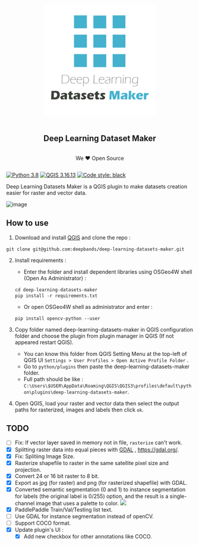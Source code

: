 ﻿<div align="center">
  <article style="display: flex; flex-direction: column; align-items: center; justify-content: center;">
      <p align="center"><img width="300" src="./docs/img/logo.png" /></p>
      <h1 style="width: 100%; text-align: center;">Deep Learning Dataset Maker</h1>
      <p align="center">We ❤️ Open Source</p>
  </article>
</div>

[![Python 3.8](https://img.shields.io/badge/python-3.8-red.svg)](https://www.python.org/downloads/release/python-380/) [![QGIS 3.16.13](https://img.shields.io/badge/qgis-3.16.13-green.svg)](https://www.qgis.org/) [![Code style: black](https://img.shields.io/badge/code%20style-black-000000.svg)](https://github.com/psf/black)

Deep Learning Datasets Maker is a QGIS plugin to make datasets creation easier for raster and vector data.

![image](https://user-images.githubusercontent.com/13020265/145733632-cc0d6029-9c51-4b6b-b914-41ad051e8db3.png)

## How to use

1. Download and install [QGIS](https://www.qgis.org/en/site/) and clone the repo :
``` git
git clone git@github.com:deepbands/deep-learning-datasets-maker.git
```
2. Install requirements :
   - Enter the folder and install dependent libraries using OSGeo4W shell (Open As Administrator) :
   ``` shell
   cd deep-learning-datasets-maker
   pip install -r requirements.txt
   ```
   - Or open OSGeo4W shell as administrator and enter :
    ``` shell
    pip install opencv-python --user
    ```

3. Copy folder named deep-learning-datasets-maker in QGIS configuration folder and choose the plugin from plugin manager in QGIS (If not appeared restart QGIS).
   - You can know this folder from QGIS Setting Menu at the top-left of QGIS UI `Settings > User Profiles > Open Active Profile Folder` .
   - Go to `python/plugins` then paste the deep-learning-datasets-maker folder.
   - Full path should be like : `C:\Users\$USER\AppData\Roaming\QGIS\QGIS3\profiles\default\python\plugins\deep-learning-datasets-maker`.

4. Open QGIS, load your raster and vector data then select the output paths for rasterized, images and labels then click `ok`.

## TODO

- [ ] Fix: If vector layer saved in memory not in file, `rasterize` can't work.
- [x] Splitting raster data into equal pieces with [GDAL](https://github.com/OSGeo/gdal) , https://gdal.org/.
- [X] Fix: Splitiing Image Size.
- [x] Rasterize shapefile to raster in the same satellite pixel size and projection.
- [x] Convert 24 or 16 bit raster to 8 bit.
- [x] Export as jpg (for raster) and png (for rasterized shapefile) with GDAL.
- [X] Converted semantic segmentation (0 and 1) to instance segmentation for labels (the original label is 0/255) option, and the result is a single-channel image that uses a palette to color. ![](https://s3.bmp.ovh/imgs/2021/09/008c5b768b7e477a.png)
- [X] PaddlePaddle Train/Val/Testing list text.
- [ ] Use GDAL for instance segmentation instead of openCV.
- [ ] Support COCO format.
- [X] Update plugin's UI : 
  - [X] Add new checkbox for other annotations like COCO.
